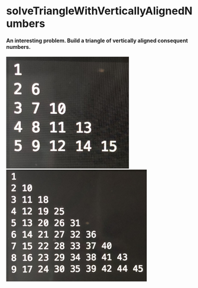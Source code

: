 # solveTriangleWithVerticallyAlignedNumbers

#### An interesting problem. Build a triangle of vertically aligned consequent numbers.
<div display=inline-block width=100% align-content=center margin-left=auto margin-right=auto>
  <img src="examples/exampleIMG_7989.JPG" height=300px>
  <img src="examples/exampleIMG_1859.JPG" height=300px>
</div>
